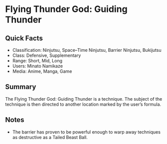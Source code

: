 # Flying Thunder God: Guiding Thunder

## Quick Facts
- Classification: Ninjutsu, Space–Time Ninjutsu, Barrier Ninjutsu, Bukijutsu
- Class: Defensive, Supplementary
- Range: Short, Mid, Long
- Users: Minato Namikaze
- Media: Anime, Manga, Game

## Summary
The Flying Thunder God: Guiding Thunder is a technique. The subject of the technique is then directed to another location marked by the user’s formula.

## Notes
- The barrier has proven to be powerful enough to warp away techniques as destructive as a Tailed Beast Ball.
